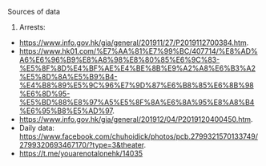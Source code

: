 Sources of data

1. Arrests:  
- https://www.info.gov.hk/gia/general/201911/27/P2019112700384.htm. 
- https://www.hk01.com/%E7%AA%81%E7%99%BC/407714/%E8%AD%A6%E6%96%B9%E8%A8%98%E8%80%85%E6%9C%83-%E5%8F%8D%E4%BF%AE%E4%BE%8B%E9%A2%A8%E6%B3%A2%E5%8D%8A%E5%B9%B4-%E4%B8%89%E5%9C%96%E7%9D%87%E6%B8%85%E6%8B%98%E6%8D%95-%E5%BD%88%E8%97%A5%E5%8F%8A%E6%8A%95%E8%A8%B4%E6%95%B8%E5%AD%97. 
- https://www.info.gov.hk/gia/general/201912/04/P2019120400450.htm. 
- Daily data: https://www.facebook.com/chuhoidick/photos/pcb.2799321570133749/2799320693467170/?type=3&theater. 
- https://t.me/youarenotalonehk/14035
